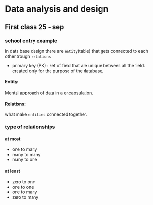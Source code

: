 # Data analysis and design

## First class 25 - sep

### school entry example

in data base design there are `entity`(table) that gets connected to each other trough `relations`

* primary key (PK) : set of field that are unique between all the field. created only for the purpose of the database.

#### Entity:

Mental approach of data in a encapsulation.

#### Relations:

what make `entities` connected together.

### type of relationships 

#### at most

- one to many
- many to many
- many to one

#### at least

- zero to one
- one  to one
- one to many
- zero to many